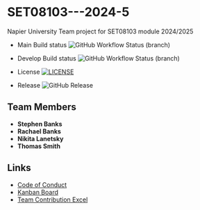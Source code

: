 # SET08103---2024-5
Napier University Team project for SET08103 module 2024/2025

* Main Build status ![GitHub Workflow Status (branch)](https://img.shields.io/github/actions/workflow/status/NikitaEdin/SET09103_2024-5/.github/workflows/main.yml?branch=main)

* Develop Build status ![GitHub Workflow Status (branch)](https://img.shields.io/github/actions/workflow/status/NikitaEdin/SET09103_2024-5/.github/workflows/main.yml?branch=develop)

* License [![LICENSE](https://img.shields.io/github/license/NikitaEdin/sem.svg?style=flat-square)](https://github.com/NikitaEdin/SET09103_2024-5/blob/main/LICENSE)

* Release  ![GitHub Release](https://img.shields.io/github/v/release/nikitaedin/SET09103_2024-5?include_prereleases)

## Team Members
- **Stephen Banks**
- **Rachael Banks**
- **Nikita Lanetsky**
- **Thomas Smith**

## Links
- [Code of Conduct](./CODE_OF_CONDUCT.md)
- [Kanban Board](https://zube.io/napier-366/set08103/w/workspace-1/kanban)
- [Team Contribution Excel](https://livenapierac-my.sharepoint.com/:x:/r/personal/40690823_live_napier_ac_uk/Documents/Software%20Engineering%20Methods.xlsx?d=w7f256f84d5e14544a8583b75cf1caf37&csf=1&web=1&e=AeA08L)